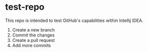 # test-repo
This repo is intended to test GitHub's capabilities within Intellij IDEA.
1. Create a new branch
2. Commit the changes
3. Create a pull request
4. Add more commits